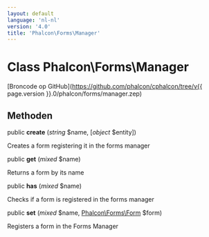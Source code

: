 ```yaml
---
layout: default
language: 'nl-nl'
version: '4.0'
title: 'Phalcon\Forms\Manager'
---
```

# Class **Phalcon\Forms\Manager**

[Broncode op GitHub](https://github.com/phalcon/cphalcon/tree/v{{ page.version }}.0/phalcon/forms/manager.zep)

## Methoden

public **create** (*string* $name, [*object* $entity])

Creates a form registering it in the forms manager

public **get** (*mixed* $name)

Returns a form by its name

public **has** (*mixed* $name)

Checks if a form is registered in the forms manager

public **set** (*mixed* $name, [Phalcon\Forms\Form](Phalcon_Forms_Form) $form)

Registers a form in the Forms Manager